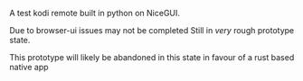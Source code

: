A test kodi remote built in python on NiceGUI.

Due to browser-ui issues may not be completed
Still in *very* rough prototype state.

This prototype will likely be abandoned in this state in favour of a rust based native app